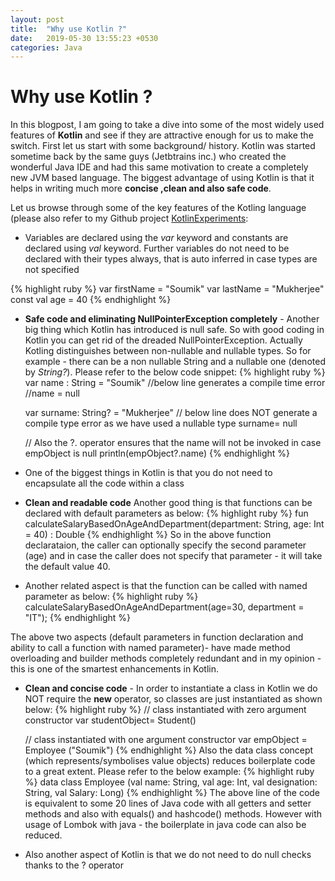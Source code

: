 ```yaml
---
layout: post
title:  "Why use Kotlin ?"
date:   2019-05-30 13:55:23 +0530
categories: Java
---
```


# Why use Kotlin ? 

In this blogpost, I am going to take a dive into some of the most widely used features of **Kotlin** and see if they are attractive 
enough for us to make the switch. First let us start with some background/ history. Kotlin was started sometime back by the same guys (Jetbtrains inc.) who created the wonderful Java IDE and had this same motivation to create a completely new JVM based language. The biggest advantage of using Kotlin is that it helps in writing much more **concise ,clean and also safe code**.

Let us browse through some of the key features of the Kotling language (please also refer to my Github project [KotlinExperiments](https://github.com/msoumik78/KotlinExperiments/blob/master/src/app.kt):
* Variables are declared using the *var* keyword and constants are declared using *val* keyword. Further variables do not need to be declared with their types always, that is auto inferred in case types are not specified

{% highlight ruby %}
  var firstName = "Soumik"
  var lastName = "Mukherjee"
  const val age = 40
{% endhighlight %}

* **Safe code and eliminating NullPointerException completely** - Another big thing which Kotlin has introduced is null safe. So with good coding in Kotlin you can get rid of the dreaded NullPointerException. Actually Kotling distinguishes between non-nullable and nullable types. So for example - there can be a non nullable String and a nullable one (denoted by _String?_). Please refer to the below code snippet:
{% highlight ruby %}
    var name : String = "Soumik"
    //below line generates a compile time error
    //name = null

    var surname: String? = "Mukherjee"
    // below line does NOT generate a compile type error as we have used a nullable type
    surname= null
    
    // Also the ?. operator ensures that the name will not be invoked in case empObject is null
     println(empObject?.name)
{% endhighlight %}

* One of the biggest things in Kotlin is that you do not need to encapsulate all the code within a class
* **Clean and readable code** Another good thing is that functions can be declared with default parameters as below:
{% highlight ruby %}
  fun calculateSalaryBasedOnAgeAndDepartment(department: String, age: Int = 40) : Double
{% endhighlight %}
So in the above function declarataion, the caller can optionally specify the second parameter (age) and in case the caller does not specify that parameter - it will take the default value 40.

* Another related aspect is that the function can be called with named parameter as below:
{% highlight ruby %}
  calculateSalaryBasedOnAgeAndDepartment(age=30, department = "IT");
{% endhighlight %}

The above two aspects (default parameters in function declaration and ability to call a function with named parameter)- have made method overloading and builder methods completely redundant and in my opinion - this is one of the smartest enhancements in Kotlin.

* **Clean and concise code** - In order to instantiate a class in Kotlin we do NOT require the **new** operator, so classes are just instantiated as shown below:
{% highlight ruby %}
  // class instantiated with zero argument constructor
  var studentObject= Student()
  
  // class instantiated with one argument constructor
  var empObject = Employee ("Soumik") 
{% endhighlight %}
Also the data class concept (which represents/symbolises value objects) reduces boilerplate code to a great extent. Please refer to the below example:
{% highlight ruby %}
  data class Employee (val name: String, val age: Int, val designation: String, val Salary: Long) 
{% endhighlight %}
The above line of the code is equivalent to some 20 lines of Java code with all getters and setter methods and also with equals() and hashcode() methods. However with usage of Lombok with java - the boilerplate in java code can also be reduced. 

* Also another aspect of Kotlin is that we do not need to do null checks thanks to the ? operator
